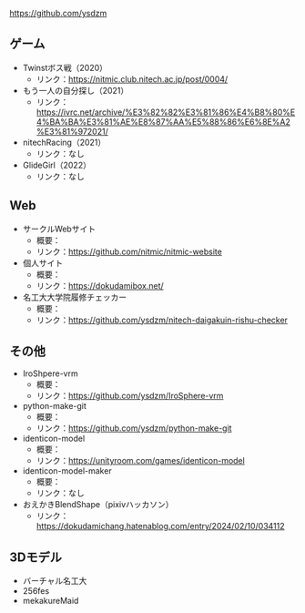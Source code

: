 
https://github.com/ysdzm

## ゲーム

- Twinstボス戦（2020）
    - リンク：https://nitmic.club.nitech.ac.jp/post/0004/
- もう一人の自分探し（2021）
    - リンク：https://ivrc.net/archive/%E3%82%82%E3%81%86%E4%B8%80%E4%BA%BA%E3%81%AE%E8%87%AA%E5%88%86%E6%8E%A2%E3%81%972021/
- nitechRacing（2021）
    - リンク：なし
- GlideGirl（2022）
    - リンク：なし

## Web

- サークルWebサイト
    - 概要：
    - リンク：https://github.com/nitmic/nitmic-website
- 個人サイト
    - 概要：
    - リンク：https://dokudamibox.net/
- 名工大大学院履修チェッカー
    - 概要：
    - リンク：https://github.com/ysdzm/nitech-daigakuin-rishu-checker

## その他

- IroShpere-vrm
    - 概要：
    - リンク：https://github.com/ysdzm/IroSphere-vrm
- python-make-git
    - 概要：
    - リンク：https://github.com/ysdzm/python-make-git
- identicon-model
    - 概要：
    - リンク：https://unityroom.com/games/identicon-model
- identicon-model-maker
    - 概要：
    - リンク：なし
- おえかきBlendShape（pixivハッカソン）
    - リンク：https://dokudamichang.hatenablog.com/entry/2024/02/10/034112

## 3Dモデル
- バーチャル名工大
- 256fes
- mekakureMaid
